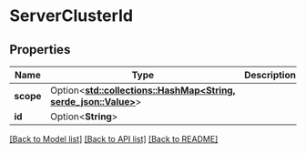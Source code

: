 # ServerClusterId

## Properties

Name | Type | Description | Notes
------------ | ------------- | ------------- | -------------
**scope** | Option<[**std::collections::HashMap<String, serde_json::Value>**](serde_json::Value.md)> |  | [optional]
**id** | Option<**String**> |  | [optional]

[[Back to Model list]](../README.md#documentation-for-models) [[Back to API list]](../README.md#documentation-for-api-endpoints) [[Back to README]](../README.md)


